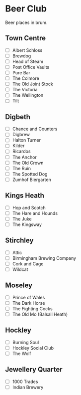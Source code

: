 # Beer Club

Beer places in brum.

## Town Centre

- [ ] Albert Schloss
- [ ] Brewdog
- [ ] Head of Steam
- [ ] Post Office Vaults
- [ ] Pure Bar
- [ ] The Colmore
- [ ] The Old Joint Stock
- [ ] The Victoria
- [ ] The Wellington
- [ ] Tilt

## Digbeth

- [ ] Chance and Counters
- [ ] Digbrew
- [ ] Halton Turner
- [ ] Kilder
- [ ] Ricardos
- [ ] The Anchor
- [ ] The Old Crown
- [ ] The Ruin
- [ ] The Spotted Dog
- [ ] Zumhof Biergarten

## Kings Heath

- [ ] Hop and Scotch
- [ ] The Hare and Hounds
- [ ] The Juke
- [ ] The Kingsway

## Stirchley

- [ ] Attic
- [ ] Birmingham Brewing Company
- [ ] Cork and Cage
- [ ] Wildcat

## Moseley

- [ ] Prince of Wales
- [ ] The Dark Horse
- [ ] The Fighting Cocks
- [ ] The Old Mo (Balsall Heath)

## Hockley

- [ ] Burning Soul
- [ ] Hockley Social Club
- [ ] The Wolf

## Jewellery Quarter

- [ ] 1000 Trades
- [ ] Indian Brewery
